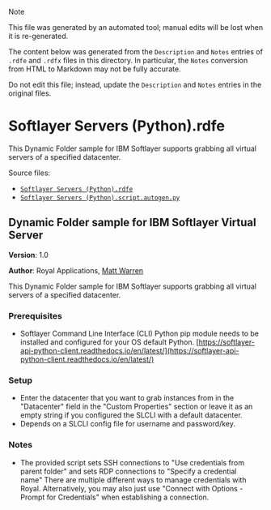 > [!NOTE]
>
> This file was generated by an automated tool; manual edits will be lost when it is re-generated.
>
> The content below was generated from the `Description` and `Notes` entries of `.rdfe` and `.rdfx` files in this directory.
> In particular, the `Notes` conversion from HTML to Markdown may not be fully accurate.
>
> Do not edit this file; instead, update the `Description` and `Notes` entries in the original files.

# <a name="toc-Softlayer-Servers-Python-rdfe"></a> Softlayer Servers (Python).rdfe

This Dynamic Folder sample for IBM Softlayer supports grabbing all virtual servers of a specified datacenter.

Source files:

- [`Softlayer Servers (Python).rdfe`](./Softlayer%20Servers%20%28Python%29.rdfe)
- [`Softlayer Servers (Python).script.autogen.py`](./Softlayer%20Servers%20%28Python%29.script.autogen.py)

## **Dynamic Folder sample for IBM Softlayer Virtual Server**

**Version**: 1.0

**Author**: Royal Applications, [Matt Warren](https://github.com/eightnoneone)

This Dynamic Folder sample for IBM Softlayer supports grabbing all virtual servers of a specified datacenter.

### **Prerequisites**

- Softlayer Command Line Interface (CLI) Python pip module needs to be installed and configured for your OS default Python.
[https://softlayer-api-python-client.readthedocs.io/en/latest/](https://softlayer-api-python-client.readthedocs.io/en/latest/)

### **Setup**

- Enter the datacenter that you want to grab instances from in the "Datacenter" field in the "Custom Properties" section or leave it as an empty string if you configured the SLCLI with a default datacenter.
- Depends on a SLCLI config file for username and password/key.

### **Notes**

- The provided script sets SSH connections to "Use credentials from parent folder" and sets RDP connections to "Specify a credential name" There are multiple different ways to manage credentials with Royal. Alternatively, you may also just use "Connect with Options - Prompt for Credentials" when establishing a connection.

